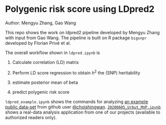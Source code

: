 # Polygenic risk score using LDpred2

Author: Mengyu Zhang, Gao Wang

This repo shows the work on ldpred2 pipeline developed by Mengyu Zhang with input from Gao Wang. 
The pipeline is built on R package `bigsnpr` developed by Florian Privé et al. 

The overall workflow shown in `ldpred.ipynb` is 

1. Calculate correlation (LD) matrix

2. Perform LD score regression to obtain $h^2$ the (SNP) heritability

3. estimate posterior mean of beta

4. predict polygenic risk score

`ldpred_example.ipynb` shows the commands for analyzing [an example public data-set](https://drive.google.com/file/d/1x_G0Gxk9jFMY-PMqwtg6-vdEyUPp5p5u/view) from github user [@choishingwan](https://github.com/choishingwan). [`20200605_Urbut_MVP.ipynb`](https://github.com/gaow/random-nbs/blob/master/analysis/20200605_Urbut_MVP.ipynb) shows a real-data analysis application from one of our projects (available to authorized readers only).
